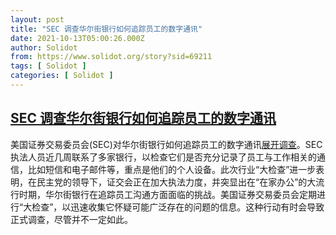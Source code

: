 ```yaml
---
layout: post
title: "SEC 调查华尔街银行如何追踪员工的数字通讯"
date: 2021-10-13T05:00:26.000Z
author: Solidot
from: https://www.solidot.org/story?sid=69211
tags: [ Solidot ]
categories: [ Solidot ]
---
```

<!--1634101226000-->
[SEC 调查华尔街银行如何追踪员工的数字通讯](https://www.solidot.org/story?sid=69211)
------

<div>
美国证券交易委员会(SEC)对华尔街银行如何追踪员工的数字通讯<a href="https://cn.reuters.com/article/exclusive-sec-banks-1012-tues-idCNKBS2H307C?il=0" target="_blank">展开调查</a>。SEC 执法人员近几周联系了多家银行，以检查它们是否充分记录了员工与工作相关的通信，比如短信和电子邮件等，重点是他们的个人设备。此次行业“大检查”进一步表明，在民主党的领导下，证交会正在加大执法力度，并突显出在“在家办公”的大流行时期，华尔街银行在追踪员工沟通方面面临的挑战。美国证券交易委员会定期进行“大检查”，以迅速收集它怀疑可能广泛存在的问题的信息。这种行动有时会导致正式调查，尽管并不一定如此。
</div>
